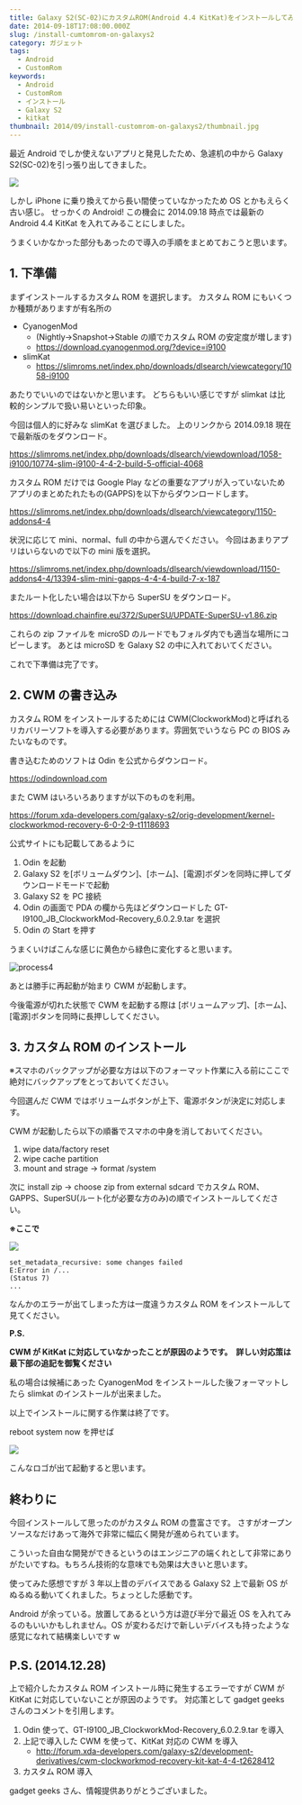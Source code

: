 ```yaml
---
title: Galaxy S2(SC-02)にカスタムROM(Android 4.4 KitKat)をインストールしてみた
date: 2014-09-18T17:08:00.000Z
slug: /install-cumtomrom-on-galaxys2
category: ガジェット
tags:
  - Android
  - CustomRom
keywords:
  - Android
  - CustomRom
  - インストール
  - Galaxy S2
  - kitkat
thumbnail: 2014/09/install-customrom-on-galaxys2/thumbnail.jpg
---
```


最近 Android でしか使えないアプリと発見したため、急遽机の中から Galaxy S2(SC-02)を引っ張り出してきました。

![](./process3.jpg)

しかし iPhone に乗り換えてから長い間使っていなかったため OS とかもえらく古い感じ。 せっかくの Android! この機会に 2014.09.18 時点では最新の Android 4.4 KitKat を入れてみることにしました。

うまくいかなかった部分もあったので導入の手順をまとめておこうと思います。

## 1. 下準備

まずインストールするカスタム ROM を選択します。
カスタム ROM にもいくつか種類がありますが有名所の

- CyanogenMod
  - (Nightly→Snapshot→Stable の順でカスタム ROM の安定度が増します)
  - https://download.cyanogenmod.org/?device=i9100
- slimKat
  - https://slimroms.net/index.php/downloads/dlsearch/viewcategory/1058-i9100

あたりでいいのではないかと思います。 どちらもいい感じですが slimkat は比較的シンプルで扱い易いといった印象。

今回は個人的に好みな slimKat を選びました。
上のリンクから 2014.09.18 現在で最新版のをダウンロード。

<https://slimroms.net/index.php/downloads/dlsearch/viewdownload/1058-i9100/10774-slim-i9100-4-4-2-build-5-official-4068>

カスタム ROM だけでは Google Play などの重要なアプリが入っていないためアプリのまとめたれたもの(GAPPS)を以下からダウンロードします。

<https://slimroms.net/index.php/downloads/dlsearch/viewcategory/1150-addons4-4>

状況に応じて mini、normal、full の中から選んでください。
今回はあまりアプリはいらないので以下の mini 版を選択。

<https://slimroms.net/index.php/downloads/dlsearch/viewdownload/1150-addons4-4/13394-slim-mini-gapps-4-4-4-build-7-x-187>

またルート化したい場合は以下から SuperSU をダウンロード。

<https://download.chainfire.eu/372/SuperSU/UPDATE-SuperSU-v1.86.zip>

これらの zip ファイルを microSD のルードでもフォルダ内でも適当な場所にコピーします。 あとは microSD を Galaxy S2 の中に入れておいてください。

これで下準備は完了です。

## 2. CWM の書き込み

カスタム ROM をインストールするためには CWM(ClockworkMod)と呼ばれるリカバリーソフトを導入する必要があります。雰囲気でいうなら PC の BIOS みたいなものです。

書き込むためのソフトは Odin を公式からダウンロード。

<https://odindownload.com>

また CWM はいろいろありますが以下のものを利用。

https://forum.xda-developers.com/galaxy-s2/orig-development/kernel-clockworkmod-recovery-6-0-2-9-t1118693

公式サイトにも記載してあるように

1. Odin を起動
2. Galaxy S2 を[ボリュームダウン]、[ホーム]、[電源]ボダンを同時に押してダウンロードモードで起動
3. Galaxy S2 を PC 接続
4. Odin の画面で PDA の欄から先ほどダウンロードした GT-I9100_JB_ClockworkMod-Recovery_6.0.2.9.tar を選択
5. Odin の Start を押す

うまくいけばこんな感じに黄色から緑色に変化すると思います。

![process4](./process4.jpg)

あとは勝手に再起動が始まり CWM が起動します。

今後電源が切れた状態で CWM を起動する際は
[ボリュームアップ]、[ホーム]、[電源]ボタンを同時に長押ししてください。

## 3. カスタム ROM のインストール

※スマホのバックアップが必要な方は以下のフォーマット作業に入る前にここで絶対にバックアップをとっておいてください。

今回選んだ CWM ではボリュームボタンが上下、電源ボタンが決定に対応します。

CWM が起動したら以下の順番でスマホの中身を消しておいてください。

1. wipe data/factory reset
2. wipe cache partition
3. mount and strage → format /system

次に install zip → choose zip from external sdcard でカスタム ROM、GAPPS、SuperSU(ルート化が必要な方のみ)の順でインストールしてください。

**※ここで**

![](process1.jpg)

```
set_metadata_recursive: some changes failed
E:Error in /...
(Status 7)
...
```

なんかのエラーが出てしまった方は一度違うカスタム ROM をインストールして見てください。

**P.S.**

**CWM が KitKat に対応していなかったことが原因のようです。  詳しい対応策は最下部の追記を御覧ください**

私の場合は候補にあった CyanogenMod をインストールした後フォーマットしたら slimkat のインストールが出来ました。

以上でインストールに関する作業は終了です。

reboot system now を押せば

![](./process2.jpg)

こんなロゴが出て起動すると思います。

## 終わりに

今回インストールして思ったのがカスタム ROM の豊富さです。
さすがオープンソースなだけあって海外で非常に幅広く開発が進められています。

こういった自由な開発ができるというのはエンジニアの端くれとして非常にありがたいですね。もちろん技術的な意味でも効果は大きいと思います。

使ってみた感想ですが 3 年以上昔のデバイスである Galaxy S2 上で最新 OS がぬるぬる動いてくれました。ちょっとした感動です。

Android が余っている。放置してあるという方は遊び半分で最近 OS を入れてみるのもいいかもしれません。OS が変わるだけで新しいデバイスも持ったような感覚になれて結構楽しいです w

## P.S. (2014.12.28)

上で紹介したカスタム ROM インストール時に発生するエラーですが CWM が KitKat に対応していないことが原因のようです。
対応策として gadget geeks さんのコメントを引用します。

1. Odin 使って、GT-I9100_JB_ClockworkMod-Recovery_6.0.2.9.tar を導入
2. 上記で導入した CWM を使って、KitKat 対応の CWM を導入
   - http://forum.xda-developers.com/galaxy-s2/development-derivatives/cwm-clockworkmod-recovery-kit-kat-4-4-t2628412
3. カスタム ROM 導入

gadget geeks さん、情報提供ありがとうございました。
